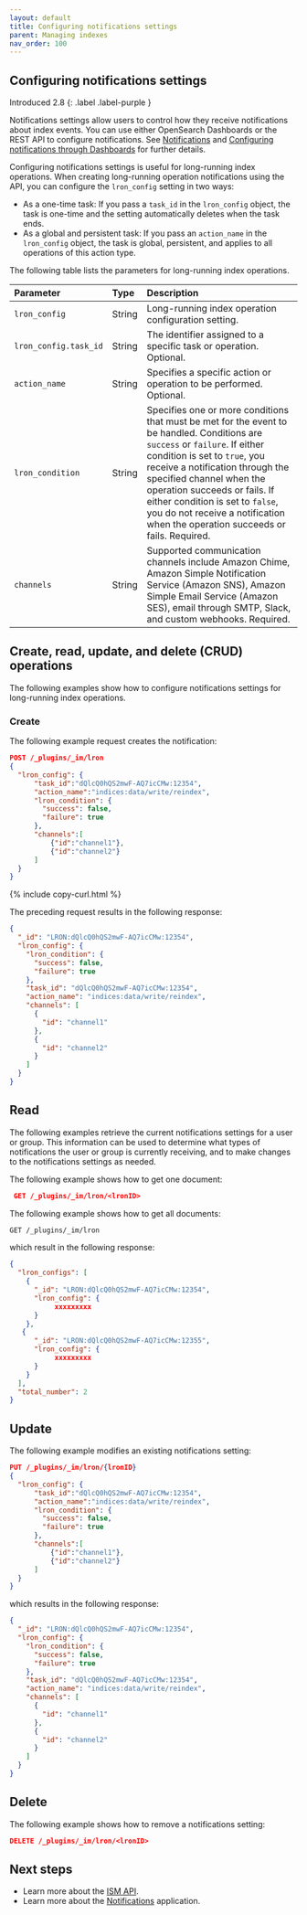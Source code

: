 ```yaml
---
layout: default
title: Configuring notifications settings
parent: Managing indexes
nav_order: 100
---
```


## Configuring notifications settings

Introduced 2.8
{: .label .label-purple }

Notifications settings allow users to control how they receive notifications about index events. You can use either OpenSearch Dashboards or the REST API to configure notifications. See [Notifications]({{site.url}}{{site.baseurl}}/observing-your-data/notifications/index/) and [Configuring notifications through Dashboards]({{site.url}}{{site.baseurl}}/dashboards/im-dashboards/notifications/) for further details. 

Configuring notifications settings is useful for long-running index operations. When creating long-running operation notifications using the API, you can configure the `lron_config` setting in two ways:

- As a one-time task: If you pass a `task_id` in the `lron_config` object, the task is one-time and the setting automatically deletes when the task ends.
- As a global and persistent task: If you pass an `action_name` in the `lron_config` object, the task is global, persistent, and applies to all operations of this action type.

The following table lists the parameters for long-running index operations. 

Parameter | Type | Description
:--- | :--- | :---
`lron_config` | String | Long-running index operation configuration setting.
`lron_config.task_id` | String | The identifier assigned to a specific task or operation. Optional.
`action_name` | String | Specifies a specific action or operation to be performed. Optional.
`lron_condition` | String | Specifies one or more conditions that must be met for the event to be handled. Conditions are `success` or `failure`. If either condition is set to `true`, you receive a notification through the specified channel when the operation succeeds or fails. If either condition is set to `false`, you do not receive a notification when the operation succeeds or fails. Required.
`channels` | String | Supported communication channels include Amazon Chime, Amazon Simple Notification Service (Amazon SNS), Amazon Simple Email Service (Amazon SES), email through SMTP, Slack, and custom webhooks. Required.

## Create, read, update, and delete (CRUD) operations

The following examples show how to configure notifications settings for long-running index operations. 

### Create 

The following example request creates the notification:

```json
POST /_plugins/_im/lron
{
  "lron_config": {
      "task_id":"dQlcQ0hQS2mwF-AQ7icCMw:12354",
      "action_name":"indices:data/write/reindex",
      "lron_condition": {
        "success": false,
        "failure": true
      },
      "channels":[
          {"id":"channel1"},
          {"id":"channel2"}
      ]
  }
}
```
{% include copy-curl.html %}


The preceding request results in the following response:

```json
{
  "_id": "LRON:dQlcQ0hQS2mwF-AQ7icCMw:12354",
  "lron_config": {
    "lron_condition": {
      "success": false,
      "failure": true
    },
    "task_id": "dQlcQ0hQS2mwF-AQ7icCMw:12354",
    "action_name": "indices:data/write/reindex",
    "channels": [
      {
        "id": "channel1"
      },
      {
        "id": "channel2"
      }
    ]
  }
}
```

## Read

The following examples retrieve the current notifications settings for a user or group. This information can be used to determine what types of notifications the user or group is currently receiving, and to make changes to the notifications settings as needed. 


The following example shows how to get one document:

```json
 GET /_plugins/_im/lron/<lronID>
```

The following example shows how to get all documents:

```bash
GET /_plugins/_im/lron
```

which result in the following response: 

```json
{
  "lron_configs": [
    {
      "_id": "LRON:dQlcQ0hQS2mwF-AQ7icCMw:12354",
      "lron_config": {
           xxxxxxxxx
      }
    },
   {
      "_id": "LRON:dQlcQ0hQS2mwF-AQ7icCMw:12355",
      "lron_config": {
           xxxxxxxxx
      }
    }
  ],
  "total_number": 2
}
```

## Update

The following example modifies an existing notifications setting:

```json
PUT /_plugins/_im/lron/{lronID}
{
  "lron_config": {
      "task_id":"dQlcQ0hQS2mwF-AQ7icCMw:12354",
      "action_name":"indices:data/write/reindex",
      "lron_condition": {
        "success": false,
        "failure": true
      },
      "channels":[
          {"id":"channel1"},
          {"id":"channel2"}
      ]
  }
}
```

which results in the following response:

```json
{
  "_id": "LRON:dQlcQ0hQS2mwF-AQ7icCMw:12354",
  "lron_config": {
    "lron_condition": {
      "success": false,
      "failure": true
    },
    "task_id": "dQlcQ0hQS2mwF-AQ7icCMw:12354",
    "action_name": "indices:data/write/reindex",
    "channels": [
      {
        "id": "channel1"
      },
      {
        "id": "channel2"
      }
    ]
  }
}
```

## Delete 

The following example shows how to remove a notifications setting:

```json
DELETE /_plugins/_im/lron/<lronID>
```

## Next steps

- Learn more about the [ISM API]({{site.url}}{{site.baseurl}}/im-plugin/ism/api/).
- Learn more about the [Notifications]({{site.url}}{{site.baseurl}}/observing-your-data/notifications/index/) application. 
